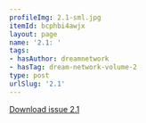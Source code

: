 ```yaml
---
profileImg: 2.1-sml.jpg
itemId: bcphbi4awjx
layout: page
name: '2.1: '
tags:
- hasAuthor: dreamnetwork
- hasTag: dream-network-volume-2
type: post
urlSlug: '2.1'
---
```

<a href="../files/pdfs/Volume_2/2.1-Dream-Craft-Volume-2-No-1.pdf" download="">Download issue 2.1</a>